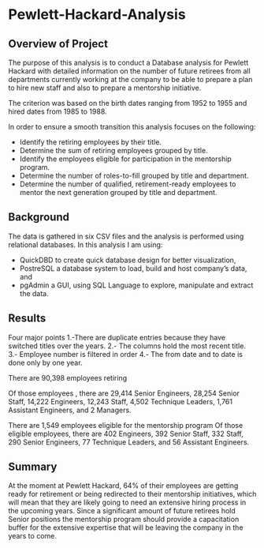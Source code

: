 # Pewlett-Hackard-Analysis

## Overview of Project

The purpose of this analysis is to conduct a Database analysis for Pewlett Hackard with detailed information on the number of 
future retirees from all departments currently working at the company to be able to prepare a plan to hire new staff and also 
to prepare a mentorship initiative. 

The criterion was based on the birth dates ranging from 1952 to 1955 and hired dates from 1985 to 1988.

In order to ensure a smooth transition this analysis focuses on the following:

- Identify the retiring employees by their title.
- Determine the sum of retiring employees grouped by title.
- Identify the employees eligible for participation in the mentorship program.
- Determine the number of roles-to-fill grouped by title and department.
- Determine the number of qualified, retirement-ready employees to mentor the next generation grouped by title and department.

## Background

The data is gathered in six CSV files and the analysis is performed using relational databases. In this analysis I am using:

- QuickDBD to create quick database design for better visualization,
- PostreSQL a database system to load, build and host company’s data, and
- pgAdmin a GUI, using SQL Language to explore, manipulate and extract the data.

## Results

Four major points
1.-There are duplicate entries because they have switched titles over the years.
2.- The columns hold the most recent title.
3.- Employee number is filtered in order
4.- The from date and to date is done only by one year.

There are 90,398 employees retiring

Of those employees , there are 29,414 Senior Engineers, 28,254 Senior Staff, 14,222 Engineers, 12,243 Staff, 4,502 Technique 
Leaders, 1,761 Assistant Engineers, and 2 Managers.

There are 1,549 employees eligible for the mentorship program
Of those eligible employees, there are 402 Engineers, 392 Senior Staff, 332 Staff, 290 Senior Engineers, 77 Technique Leaders, 
and 56 Assistant Engineers.

## Summary

At the moment at Pewlett Hackard, 64% of their employees are getting ready for retirement or being redirected to their mentorship 
initiatives, which will mean that they are likely going to need an extensive hiring process in the upcoming years. Since a significant
amount of future retirees hold Senior positions the mentorship program should provide a capacitation buffer for the extensive 
expertise that will be leaving the company in the years to come.
